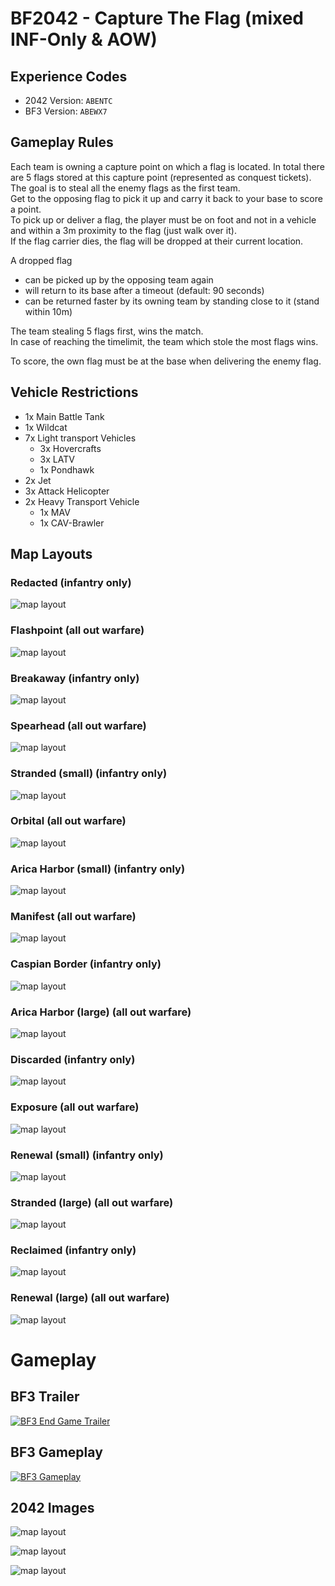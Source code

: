 # BF2042 - Capture The Flag (mixed INF-Only & AOW)

## Experience Codes

- 2042 Version: `ABENTC`
- BF3 Version: `ABEWX7`

## Gameplay Rules

Each team is owning a capture point on which a flag is located. In total there are 5 flags stored at this capture point (represented as conquest tickets).  
The goal is to steal all the enemy flags as the first team.  
Get to the opposing flag to pick it up and carry it back to your base to score a point.  
To pick up or deliver a flag, the player must be on foot and not in a vehicle and within a 3m proximity to the flag (just walk over it).  
If the flag carrier dies, the flag will be dropped at their current location.

A dropped flag

- can be picked up by the opposing team again
- will return to its base after a timeout (default: 90 seconds)
- can be returned faster by its owning team by standing close to it (stand within 10m)

The team stealing 5 flags first, wins the match.  
In case of reaching the timelimit, the team which stole the most flags wins.

To score, the own flag must be at the base when delivering the enemy flag.

## Vehicle Restrictions

- 1x Main Battle Tank
- 1x Wildcat
- 7x Light transport Vehicles
  - 3x Hovercrafts
  - 3x LATV
  - 1x Pondhawk
- 2x Jet
- 3x Attack Helicopter
- 2x Heavy Transport Vehicle
  - 1x MAV
  - 1x CAV-Brawler

## Map Layouts

### Redacted (infantry only)

![](resources/images/map-layouts/redacted.png "map layout")

### Flashpoint (all out warfare)

![](resources/images/map-layouts/flashpoint.png "map layout")

### Breakaway (infantry only)

![](resources/images/map-layouts/breakaway.jpg "map layout")

### Spearhead (all out warfare)

![](resources/images/map-layouts/spearhead.png "map layout")

### Stranded (small) (infantry only)

![](resources/images/map-layouts/stranded-small.png "map layout")

### Orbital (all out warfare)

![](resources/images/map-layouts/orbital.png "map layout")

### Arica Harbor (small) (infantry only)

![](resources/images/map-layouts/arica-small.png "map layout")

### Manifest (all out warfare)

![](resources/images/map-layouts/manifest.png "map layout")

### Caspian Border (infantry only)

![](resources/images/map-layouts/caspian.png "map layout")

### Arica Harbor (large) (all out warfare)

![](resources/images/map-layouts/arica-large.png "map layout")

### Discarded (infantry only)

![](resources/images/map-layouts/discarded.png "map layout")

### Exposure (all out warfare)

![](resources/images/map-layouts/exposure.png "map layout")

### Renewal (small) (infantry only)

![](resources/images/map-layouts/renewal-small.png "map layout")

### Stranded (large) (all out warfare)

![](resources/images/map-layouts/stranded-large.png "map layout")

### Reclaimed (infantry only)

![](resources/images/map-layouts/reclaimed.png "map layout")

### Renewal (large) (all out warfare)

![](resources/images/map-layouts/renewal-large.png "map layout")

# Gameplay

## BF3 Trailer

[![BF3 End Game Trailer](resources/images/yt-premiere-button.png "BF3 End Game Trailer")](https://www.youtube.com/watch?v=wK5f7az5dIY)

## BF3 Gameplay

[![BF3 Gameplay](resources/images/yt-gameplay-button.png "BF3 Gameplay")](https://www.youtube.com/watch?v=Bed91jJ6-qw)

## 2042 Images

![](resources/images/gameplay/enemy-flag-dropped.png "map layout")

![](resources/images/gameplay/flag-carrier-homebase.png "map layout")

![](resources/images/gameplay/dropped-flag-minimap.png "map layout")

